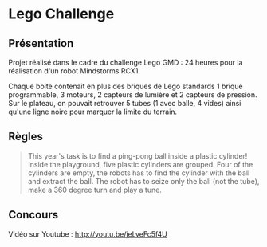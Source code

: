 Lego Challenge
==============

Présentation
------------

Projet réalisé dans le cadre du challenge Lego GMD : 24 heures pour la réalisation d'un robot Mindstorms RCX1.

Chaque boîte contenait en plus des briques de Lego standards 1 brique programmable, 3 moteurs, 2 capteurs de lumière et 2 capteurs de pression. Sur le plateau, on pouvait retrouver 5 tubes (1 avec balle, 4 vides) ainsi qu'une ligne noire pour marquer la limite du terrain.

Règles
------
> This year's task is to find a ping-pong ball inside a plastic cylinder! Inside the playground, five plastic cylinders are grouped. Four of the cylinders are empty, the robots has to find the cylinder with the ball and extract the ball.
> The robot has to seize only the ball (not the tube), make a 360 degree turn and play a tune.

Concours
------
Vidéo sur Youtube : http://youtu.be/jeLveFc5f4U